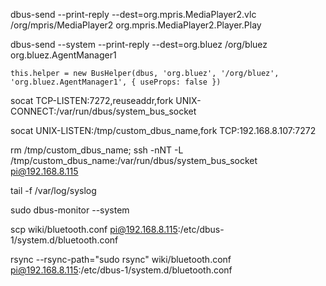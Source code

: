 dbus-send --print-reply --dest=org.mpris.MediaPlayer2.vlc /org/mpris/MediaPlayer2 org.mpris.MediaPlayer2.Player.Play

dbus-send --system --print-reply --dest=org.bluez /org/bluez org.bluez.AgentManager1

    this.helper = new BusHelper(dbus, 'org.bluez', '/org/bluez', 'org.bluez.AgentManager1', { useProps: false })


  socat TCP-LISTEN:7272,reuseaddr,fork UNIX-CONNECT:/var/run/dbus/system_bus_socket


   socat UNIX-LISTEN:/tmp/custom_dbus_name,fork TCP:192.168.8.107:7272


  rm /tmp/custom_dbus_name; ssh -nNT -L /tmp/custom_dbus_name:/var/run/dbus/system_bus_socket pi@192.168.8.115


  tail -f /var/log/syslog

  sudo dbus-monitor --system


  scp wiki/bluetooth.conf pi@192.168.8.115:/etc/dbus-1/system.d/bluetooth.conf

  rsync --rsync-path="sudo rsync" wiki/bluetooth.conf pi@192.168.8.115:/etc/dbus-1/system.d/bluetooth.conf